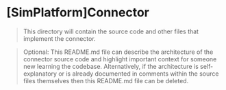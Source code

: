 # [SimPlatform]Connector

> This directory will contain the source code and other files that implement the connector.

> Optional: This README.md file can describe the architecture of the connector source code and highlight important context for someone new learning the codebase. Alternatively, if the architecture is self-explanatory or is already documented in comments within the source files themselves then this README.md file can be deleted.
